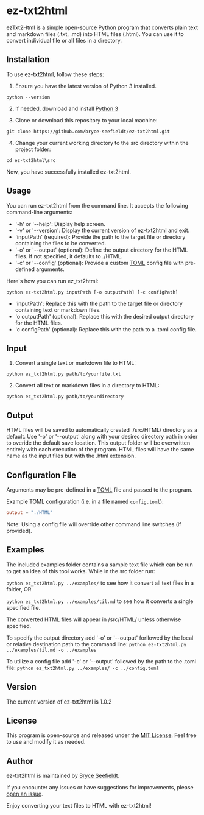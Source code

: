 # ez-txt2html

ezTxt2Html is a simple open-source Python program that converts plain text and markdown files (.txt, .md) into HTML files (.html). You can use it to convert individual file or all files in a directory.

## Installation

To use ez-txt2html, follow these steps:

1. Ensure you have the latest version of Python 3 installed.

`python --version`

2. If needed, download and install [Python 3](https://www.python.org/downloads/)

3. Clone or download this repository to your local machine:

`git clone https://github.com/bryce-seefieldt/ez-txt2html.git`

4. Change your current working directory to the src directory within the project folder:

`cd ez-txt2html\src`

Now, you have successfully installed ez-txt2html.

## Usage

You can run ez-txt2html from the command line. It accepts the following command-line arguments:

- '-h' or '--help': Display help screen.
- '-v' or '--version': Display the current version of ez-txt2html and exit.
- 'inputPath' (required): Provide the path to the target file or directory containing the files to be converted.
- '-o' or '--output' (optional): Define the output directory for the HTML files. If not specified, it defaults to ./HTML.
- '-c' or '--config' (optional): Provide a custom [TOML](https://toml.io/en/) config file with pre-defined arguments.

Here's how you can run ez_txt2html:

`python ez-txt2html.py inputPath [-o outputPath] [-c configPath]`

- 'inputPath': Replace this with the path to the target file or directory containing text or markdown files.
- 'o outputPath' (optional): Replace this with the desired output directory for the HTML files.
- 'c configPath' (optional): Replace this with the path to a .toml config file.

## Input

1. Convert a single text or markdown file to HTML:

`python ez_txt2html.py path/to/yourfile.txt`

2. Convert all text or markdown files in a directory to HTML:

`python ez_txt2html.py path/to/yourdirectory`

## Output

HTML files will be saved to automatically created ./src/HTML/ directory as a default. Use '-o' or '--output' along with your desirec directory path in order to overide the default save location. This output folder will be overwritten entirely with each execution of the program.
HTML files will have the same name as the input files but with the .html extension.

## Configuration File

Arguments may be pre-defined in a [TOML](https://toml.io/en/) file and passed to the program.

Example TOML configuration (i.e. in a file named `config.toml`):

```toml
output = "./HTML"
```

Note: Using a config file will override other command line switches (if provided).

## Examples 
The included examples folder contains a sample text file which can be run to get an idea of this tool works.  While in the src folder run:

`python ez_txt2html.py ../examples/` to see how it convert all text files in a folder, OR 

`python ez_txt2html.py ../examples/til.md` to see how it converts a single specified file.

The converted HTML files will appear in /src/HTML/ unless otherwise specified. 

To specify the output directory add '-o' or '--output' forllowed by the local or relative destination path to the command line:
`python ez-txt2html.py ../examples/til.md -o ../examples`

To utilize a config file add '-c' or '--output' followed by the path to the .toml file: `python ez_txt2html.py ../examples/ -c ../config.toml`

## Version

The current version of ez-txt2html is 1.0.2

## License

This program is open-source and released under the [MIT License](https://opensource.org/license/mit). Feel free to use and modify it as needed.

## Author

ez-txt2html is maintained by [Bryce Seefieldt](https://github.com/bryce-seefieldt/).

If you encounter any issues or have suggestions for improvements, please [open an issue](https://github.com/bryce-seefieldt/ez-txt2html/issues).

Enjoy converting your text files to HTML with ez-txt2html!
